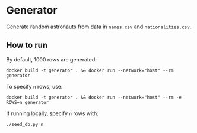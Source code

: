 # Generator

Generate random astronauts from data in `names.csv` and `nationalities.csv`.

## How to run

By default, 1000 rows are generated:
```shell
docker build -t generator . && docker run --network="host" --rm generator
```

To specify `n` rows, use:
```shell
docker build -t generator . && docker run --network="host" --rm -e ROWS=n generator
```

If running locally, specify `n` rows with:
```shell
./seed_db.py n
```
